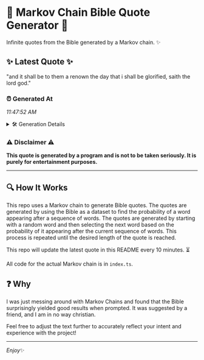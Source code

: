 # 📖 Markov Chain Bible Quote Generator 📖

Infinite quotes from the Bible generated by a Markov chain. ✨

## ✨ Latest Quote ✨
"and it shall be to them a renown the day that i shall be glorified, saith the lord god."

### ⏰ Generated At
*11:47:52 AM*

<details>
    <summary>🛠️ Generation Details</summary>
    <p>
        <strong>🌱 Seed:</strong> and<br>
        <strong>🔄 Iterations:</strong> 18<br>
        <strong>📜 Context History:</strong><br>[ and ]: it<br>[ and, it ]: shall<br>[ and, it, shall ]: be<br>[ and, it, shall, be ]: to<br>[ and, it, shall, be, to ]: them<br>[ and, it, shall, be, to, them ]: a<br>[ it, shall, be, to, them, a ]: renown<br>[ shall, be, to, them, a, renown ]: the<br>[ be, to, them, a, renown, the ]: day<br>[ to, them, a, renown, the, day ]: that<br>[ them, a, renown, the, day, that ]: i<br>[ a, renown, the, day, that, i ]: shall<br>[ renown, the, day, that, i, shall ]: be<br>[ the, day, that, i, shall, be ]: glorified,<br>[ day, that, i, shall, be, glorified, ]: saith<br>[ that, i, shall, be, glorified,, saith ]: the<br>[ i, shall, be, glorified,, saith, the ]: lord<br>[ shall, be, glorified,, saith, the, lord ]: god.<br>
    </p>
</details>

### ⚠️ Disclaimer ⚠️
**This quote is generated by a program and is not to be taken seriously. It is purely for entertainment purposes.**

---

## 🔍 How It Works

This repo uses a Markov chain to generate Bible quotes. The quotes are generated by using the Bible as a dataset to find the probability of a word appearing after a sequence of words. The quotes are generated by starting with a random word and then selecting the next word based on the probability of it appearing after the current sequence of words. This process is repeated until the desired length of the quote is reached.

This repo will update the latest quote in this README every 10 minutes. ⏳

All code for the actual Markov chain is in `index.ts`.

## ❓ Why

I was just messing around with Markov Chains and found that the Bible surprisingly yielded good results when prompted. 
It was suggested by a friend, and I am in no way christian.

Feel free to adjust the text further to accurately reflect your intent and experience with the project!

---

*Enjoy*✨
